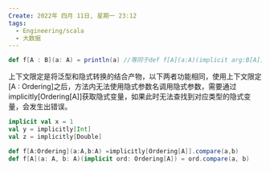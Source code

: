 ```yaml
---
Create: 2022年 四月 11日, 星期一 23:12
tags: 
  - Engineering/scala
  - 大数据
---
```


```scala
def f[A : B](a: A) = println(a) //等同于def f[A](a:A)(implicit arg:B[A])=println(a)
```

上下文限定是将泛型和隐式转换的结合产物，以下两者功能相同，使用上下文限定[A : Ordering]之后，方法内无法使用隐式参数名调用隐式参数，需要通过implicitly[Ordering[A]]获取隐式变量，如果此时无法查找到对应类型的隐式变量，会发生出错误。

```scala
implicit val x = 1
val y = implicitly[Int]
val z = implicitly[Double]
```

```scala
def f[A:Ordering](a:A,b:A) =implicitly[Ordering[A]].compare(a,b)
def f[A](a: A, b: A)(implicit ord: Ordering[A]) = ord.compare(a, b)
```





